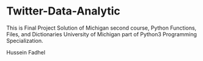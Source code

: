 # Twitter-Data-Analytic

This is Final Project Solution of Michigan second course, Python Functions, Files, and Dictionaries
University of Michigan part of Python3 Programming Specialization.


Hussein Fadhel
